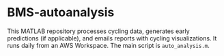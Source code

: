 # BMS-autoanalysis

This MATLAB repository processes cycling data, generates early predictions (if applicable), and emails reports with cycling visualizations. It runs daily from an AWS Workspace. The main script is `auto_analysis.m`.
